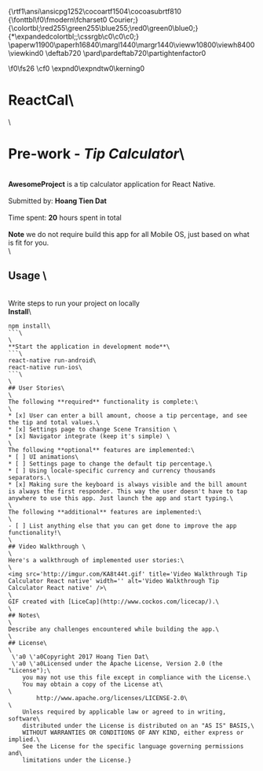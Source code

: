 {\rtf1\ansi\ansicpg1252\cocoartf1504\cocoasubrtf810
{\fonttbl\f0\fmodern\fcharset0 Courier;}
{\colortbl;\red255\green255\blue255;\red0\green0\blue0;}
{\*\expandedcolortbl;;\cssrgb\c0\c0\c0;}
\paperw11900\paperh16840\margl1440\margr1440\vieww10800\viewh8400\viewkind0
\deftab720
\pard\pardeftab720\partightenfactor0

\f0\fs26 \cf0 \expnd0\expndtw0\kerning0
# ReactCal\
\
# Pre-work - *Tip Calculator*\
\
**AwesomeProject** is a tip calculator application for React Native.\
\
Submitted by: **Hoang Tien Dat**\
\
Time spent: **20** hours spent in total\
\
**Note** we do not require build this app for all Mobile OS, just based on what is fit for you.\
\
## Usage \
\
Write steps to run your project on locally\
**Install**\
```\
npm install\
```\
\
**Start the application in development mode**\
```\
react-native run-android\
react-native run-ios\
```\
\
## User Stories\
\
The following **required** functionality is complete:\
\
* [x] User can enter a bill amount, choose a tip percentage, and see the tip and total values.\
* [x] Settings page to change Scene Transition \
* [x] Navigator integrate (keep it's simple) \
\
The following **optional** features are implemented:\
* [ ] UI animations\
* [ ] Settings page to change the default tip percentage.\
* [ ] Using locale-specific currency and currency thousands separators.\
* [x] Making sure the keyboard is always visible and the bill amount is always the first responder. This way the user doesn't have to tap anywhere to use this app. Just launch the app and start typing.\
\
The following **additional** features are implemented:\
\
- [ ] List anything else that you can get done to improve the app functionality!\
\
## Video Walkthrough \
\
Here's a walkthrough of implemented user stories:\
\
<img src='http://imgur.com/KA8t44t.gif' title='Video Walkthrough Tip Calculator React native' width='' alt='Video Walkthrough Tip Calculator React native' />\
\
GIF created with [LiceCap](http://www.cockos.com/licecap/).\
\
## Notes\
\
Describe any challenges encountered while building the app.\
\
## License\
\
 \'a0 \'a0Copyright 2017 Hoang Tien Dat\
 \'a0 \'a0Licensed under the Apache License, Version 2.0 (the "License");\
    you may not use this file except in compliance with the License.\
    You may obtain a copy of the License at\
\
        http://www.apache.org/licenses/LICENSE-2.0\
\
    Unless required by applicable law or agreed to in writing, software\
    distributed under the License is distributed on an "AS IS" BASIS,\
    WITHOUT WARRANTIES OR CONDITIONS OF ANY KIND, either express or implied.\
    See the License for the specific language governing permissions and\
    limitations under the License.}